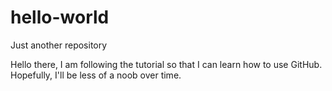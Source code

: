# hello-world
Just another repository

Hello there, I am following the tutorial so that I can learn how to use GitHub. Hopefully, I'll be less of a noob over time.
